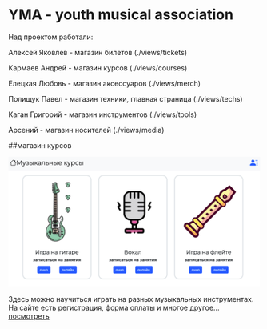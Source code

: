 <h1>YMA - youth musical association</h1>

Над проектом работали:

Алексей Яковлев - магазин билетов (./views/tickets)

Кармаев Андрей  - магазин курсов  (./views/courses)

Елецкая Любовь - магазин аксессуаров (./views/merch)

Полищук Павел - магазин техники, главная страница (./views/techs)

Каган Григорий - магазин инструментов (./views/tools)

Арсений - магазин носителей (./views/media)

##магазин курсов

![Иллюстрация к проекту](assets/readme/courses_exm.png)

Здесь можно научиться играть на разных музыкальных инструментах. На сайте есть регистрация, форма оплаты и многое другое... [посмотреть](https://alexeyyakovlev1.github.io/YMA/views/courses/index_coures.html)

